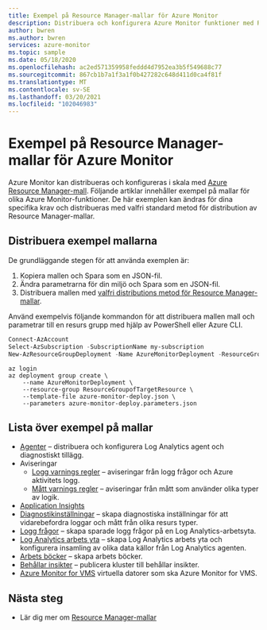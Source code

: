 ```yaml
---
title: Exempel på Resource Manager-mallar för Azure Monitor
description: Distribuera och konfigurera Azure Monitor funktioner med Resource Manager-mallar
author: bwren
ms.author: bwren
services: azure-monitor
ms.topic: sample
ms.date: 05/18/2020
ms.openlocfilehash: ac2ed571359958feddd4d7952ea3b5f549688c77
ms.sourcegitcommit: 867cb1b7a1f3a1f0b427282c648d411d0ca4f81f
ms.translationtype: MT
ms.contentlocale: sv-SE
ms.lasthandoff: 03/20/2021
ms.locfileid: "102046983"
---
```

# <a name="resource-manager-template-samples-for-azure-monitor"></a>Exempel på Resource Manager-mallar för Azure Monitor

Azure Monitor kan distribueras och konfigureras i skala med [Azure Resource Manager-mall](../azure-resource-manager/templates/template-syntax.md). Följande artiklar innehåller exempel på mallar för olika Azure Monitor-funktioner. De här exemplen kan ändras för dina specifika krav och distribueras med valfri standard metod för distribution av Resource Manager-mallar. 

## <a name="deploying-the-sample-templates"></a>Distribuera exempel mallarna
De grundläggande stegen för att använda exemplen är:

1. Kopiera mallen och Spara som en JSON-fil.
2. Ändra parametrarna för din miljö och Spara som en JSON-fil.
4. Distribuera mallen med [valfri distributions metod för Resource Manager-mallar](../azure-resource-manager/templates/deploy-powershell.md). 

Använd exempelvis följande kommandon för att distribuera mallen mall och parametrar till en resurs grupp med hjälp av PowerShell eller Azure CLI.


```powershell
Connect-AzAccount
Select-AzSubscription -SubscriptionName my-subscription
New-AzResourceGroupDeployment -Name AzureMonitorDeployment -ResourceGroupName my-resource-group -TemplateFile azure-monitor-deploy.json -TemplateParameterFile azure-monitor-deploy.parameters.json
```

```azurecli
az login
az deployment group create \
    --name AzureMonitorDeployment \
    --resource-group ResourceGroupofTargetResource \
    --template-file azure-monitor-deploy.json \
    --parameters azure-monitor-deploy.parameters.json
```

## <a name="list-of-sample-templates"></a>Lista över exempel på mallar

- [Agenter](agents/resource-manager-agent.md) – distribuera och konfigurera Log Analytics agent och diagnostiskt tillägg.
- Aviseringar
  - [Logg varnings regler](alerts/resource-manager-alerts-log.md) – aviseringar från logg frågor och Azure aktivitets logg.
  - [Mått varnings regler](alerts/resource-manager-alerts-metric.md) – aviseringar från mått som använder olika typer av logik.
- [Application Insights](app/resource-manager-app-resource.md)
- [Diagnostikinställningar](essentials/resource-manager-diagnostic-settings.md) – skapa diagnostiska inställningar för att vidarebefordra loggar och mått från olika resurs typer.
- [Logg frågor](logs/resource-manager-log-queries.md) – skapa sparade logg frågor på en Log Analytics-arbetsyta.
- [Log Analytics arbets yta](logs/resource-manager-workspace.md) – skapa Log Analytics arbets yta och konfigurera insamling av olika data källor från Log Analytics agenten.
- [Arbets böcker](visualize/resource-manager-workbooks.md) – skapa arbets böcker.
- [Behållar insikter](containers/resource-manager-container-insights.md) – publicera kluster till behållar insikter.
- [Azure Monitor for VMS](vm/resource-manager-vminsights.md) virtuella datorer som ska Azure Monitor for VMS.



## <a name="next-steps"></a>Nästa steg

- Lär dig mer om [Resource Manager-mallar](../azure-resource-manager/templates/overview.md)